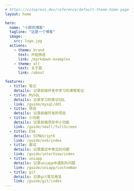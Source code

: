 ```yaml
---
# https://vitepress.dev/reference/default-theme-home-page
layout: home

hero:
  name: "小胖的博客"
  tagline: "这是一个博客"
  image:
    src: logo.jpg
  actions:
    - theme: brand
      text: 开始旅途
      link: /markdown-examples
    - theme: alt
      text: 关于我
      link: /about

features:
  - title: 笔记
    details: 记录前端开发中学习的课程笔记
  - title: MySQL
    details: 记录学习的笔记SQL
    link: /guide/mysql/ddl
  - title: 项目
    details: 记录前端开发的项目
  - title: 小功能
    details: 记录前端项目中小功能
    link: /guide/small/fullScreen
  - title: ES6
    details: SCMASript6
    link: /guide/es6/index
  - title: 面试
    details: 记录面试中常见的问题
    link: /guide/interView/index
  - title: uniapp
    details: 记录uniapp中遇到的问题
    link: /guide/uniapp/customNav
  - title: git
    details: 记录git常见用法
    link: /guide/git/index
---
```


